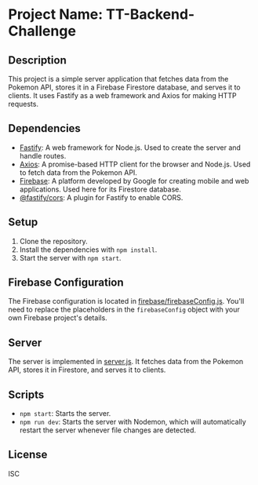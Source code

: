 # Project Name: TT-Backend-Challenge

## Description

This project is a simple server application that fetches data from the Pokemon API, stores it in a Firebase Firestore database, and serves it to clients. It uses Fastify as a web framework and Axios for making HTTP requests.

## Dependencies

- [Fastify](https://www.fastify.io/): A web framework for Node.js. Used to create the server and handle routes.
- [Axios](https://axios-http.com/): A promise-based HTTP client for the browser and Node.js. Used to fetch data from the Pokemon API.
- [Firebase](https://firebase.google.com/): A platform developed by Google for creating mobile and web applications. Used here for its Firestore database.
- [@fastify/cors](https://github.com/fastify/fastify-cors): A plugin for Fastify to enable CORS.

## Setup

1. Clone the repository.
2. Install the dependencies with `npm install`.
3. Start the server with `npm start`.

## Firebase Configuration

The Firebase configuration is located in [firebase/firebaseConfig.js](firebase/firebaseConfig.js). You'll need to replace the placeholders in the `firebaseConfig` object with your own Firebase project's details.

## Server

The server is implemented in [server.js](server.js). It fetches data from the Pokemon API, stores it in Firestore, and serves it to clients.

## Scripts

- `npm start`: Starts the server.
- `npm run dev`: Starts the server with Nodemon, which will automatically restart the server whenever file changes are detected.

## License

ISC
